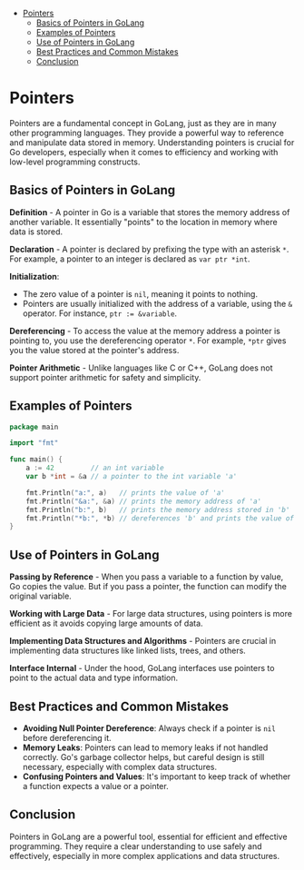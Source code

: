 <!-- TOC -->
* [Pointers](#pointers)
  * [Basics of Pointers in GoLang](#basics-of-pointers-in-golang)
  * [Examples of Pointers](#examples-of-pointers)
  * [Use of Pointers in GoLang](#use-of-pointers-in-golang)
  * [Best Practices and Common Mistakes](#best-practices-and-common-mistakes)
  * [Conclusion](#conclusion)
<!-- TOC -->

# Pointers

Pointers are a fundamental concept in GoLang, just as they are in many other programming languages. They provide a
powerful way to reference and manipulate data stored in memory. Understanding pointers is crucial for Go developers,
especially when it comes to efficiency and working with low-level programming constructs.

## Basics of Pointers in GoLang

**Definition** - A pointer in Go is a variable that stores the memory address of another variable. It essentially
"points" to the location in memory where data is stored.

**Declaration** - A pointer is declared by prefixing the type with an asterisk `*`. For example, a pointer to an
integer is declared as `var ptr *int`.

**Initialization**:

- The zero value of a pointer is `nil`, meaning it points to nothing.
- Pointers are usually initialized with the address of a variable, using the `&` operator. For
  instance, `ptr := &variable`.

**Dereferencing** - To access the value at the memory address a pointer is pointing to, you use the dereferencing
operator `*`. For example, `*ptr` gives you the value stored at the pointer's address.

**Pointer Arithmetic** - Unlike languages like C or C++, GoLang does not support pointer arithmetic for safety and
simplicity.

## Examples of Pointers

```go
package main

import "fmt"

func main() {
    a := 42         // an int variable
    var b *int = &a // a pointer to the int variable 'a'

    fmt.Println("a:", a)   // prints the value of 'a'
    fmt.Println("&a:", &a) // prints the memory address of 'a'
    fmt.Println("b:", b)   // prints the memory address stored in 'b'
    fmt.Println("*b:", *b) // dereferences 'b' and prints the value of 'a'
}
```

## Use of Pointers in GoLang

**Passing by Reference** - When you pass a variable to a function by value, Go copies the value. But if you pass
a pointer, the function can
modify the original variable.

**Working with Large Data** - For large data structures, using pointers is more efficient as it avoids copying large
amounts of data.

**Implementing Data Structures and Algorithms** - Pointers are crucial in implementing data structures like linked
lists, trees, and others.

**Interface Internal** - Under the hood, GoLang interfaces use pointers to point to the actual data and type
information.

## Best Practices and Common Mistakes

- **Avoiding Null Pointer Dereference**: Always check if a pointer is `nil` before dereferencing it.
- **Memory Leaks**: Pointers can lead to memory leaks if not handled correctly. Go's garbage collector helps, but
  careful design is still necessary, especially with complex data structures.
- **Confusing Pointers and Values**: It's important to keep track of whether a function expects a value or a pointer.

## Conclusion

Pointers in GoLang are a powerful tool, essential for efficient and effective programming. They require a clear
understanding to use safely and effectively, especially in more complex applications and data structures.